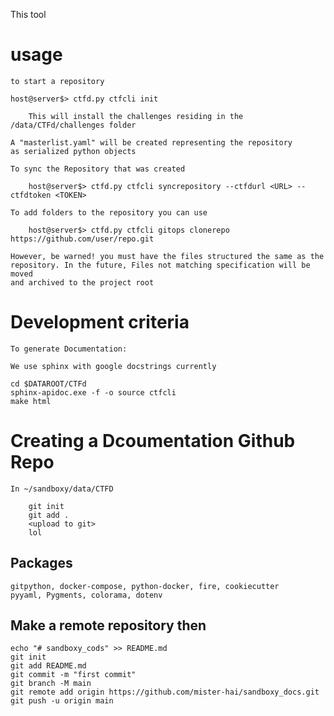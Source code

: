 This tool 

# usage
    to start a repository

    host@server$> ctfd.py ctfcli init

        This will install the challenges residing in the /data/CTFd/challenges folder

    A "masterlist.yaml" will be created representing the repository
    as serialized python objects

    To sync the Repository that was created

        host@server$> ctfd.py ctfcli syncrepository --ctfdurl <URL> --ctfdtoken <TOKEN>

    To add folders to the repository you can use

        host@server$> ctfd.py ctfcli gitops clonerepo https://github.com/user/repo.git
    
    However, be warned! you must have the files structured the same as the 
    repository. In the future, Files not matching specification will be moved 
    and archived to the project root


# Development criteria

    To generate Documentation:

    We use sphinx with google docstrings currently

    cd $DATAROOT/CTFd
    sphinx-apidoc.exe -f -o source ctfcli
    make html

# Creating a Dcoumentation Github Repo

    In ~/sandboxy/data/CTFD
        
        git init
        git add .
        <upload to git>
        lol

## Packages

    gitpython, docker-compose, python-docker, fire, cookiecutter
    pyyaml, Pygments, colorama, dotenv


## Make a remote repository then

    echo "# sandboxy_cods" >> README.md
    git init
    git add README.md
    git commit -m "first commit"
    git branch -M main
    git remote add origin https://github.com/mister-hai/sandboxy_docs.git
    git push -u origin main

